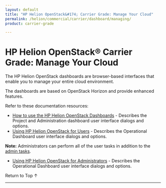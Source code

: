 ```yaml
---
layout: default
title: "HP Helion OpenStack&#174; Carrier Grade: Manage Your Cloud"
permalink: /helion/commercial/carrier/dashboard/managing/
product: carrier-grade

---
```

<!--PUBLISHED-->

<script>

function PageRefresh {
onLoad="window.refresh"
}

PageRefresh();

</script>

<!--
<p style="font-size: small;"> <a href="/helion/commercial/carrier/ga1/install/">&#9664; PREV</a> | <a href="/helion/commercial/carrier/ga1/install-overview/">&#9650; UP</a> | <a href="/helion/commercial/carrier/ga1/">NEXT &#9654;</a> </p>
-->

# HP Helion OpenStack&#174; Carrier Grade: Manage Your Cloud

The HP Helion OpenStack dashboards are browser-based interfaces that enable you to manage your entire cloud environment. 

The dashboards are based on OpenStack Horizon and provide enhanced features.

Refer to these documentation resources:


* [How to use the HP Helion OpenStack Dashboards](/helion/commercial/carrier/dashboard/how-works/) - Describes the Project and Administration dashboard user interface dialogs and options. 
* [Using HP Helion OpenStack for Users](/helion/commercial/carrier/dashboard/managing/nonadmin/) - Describes the Operational Dashboard user interface dialogs and options.

**Note:** Administrators can perform all of the user tasks in addition to the [admin tasks](/helion/commercial/carrier/dashboard/managing/admin/).

* [Using HP Helion OpenStack for Administrators](helion/commercial/carrier/dashboard/admin/) - Describes the Operational Dashboard user interface dialogs and options.

<!--
* [HP Helion OpenStack: Building Images](/helion/commercial/carrier/manage/image-builder/) &#8212; Shows you how to use Disk Image Builder to create images for the HP Helion OpenStack.

* [HP Helion OpenStack: Backup and Restore](/helion/commercial/carrier/manage/backup-process/) &#8212; Explains how to backup and restore the components of the HP Helion OpenStack Management Host. -->

<a href="#top" style="padding:14px 0px 14px 0px; text-decoration: none;"> Return to Top &#8593; </a>


----
